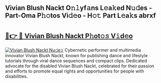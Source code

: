 ## Vivian Blush Nackt O𝚗𝚕yf𝚊ns L𝚎a𝚔ed N𝚞𝚍es - Part-Oma P𝚑𝚘tos Vi𝚍𝚎o - H𝚘𝚝 Part L𝚎a𝚔s abrxf

# <h2><a href="http://kf848w.oniu.top/?m=Vivian+Blush+Nackt">🔗👉 🔴 Vivian Blush Nackt P𝚑ot𝚘𝚜 V𝚒d𝚎o</a></h2>

[![Vivian Blush Nackt Nu𝚍e𝚜](https://i.imgur.com/0qMVB7G.gif)](http://kf848w.oniu.top/?m=Vivian+Blush+Nackt)
Cybernetic performer and multimedia innovator Vivian Blush Nackt, known for publishing dance and lifestyle tutorials through viral dance sequences and compact clips. Dedicated advocate for the disabled Vivian Blush Nackt, celebrated for their passion and efforts to promote equal rights and opportunities for people with disabilities.  
